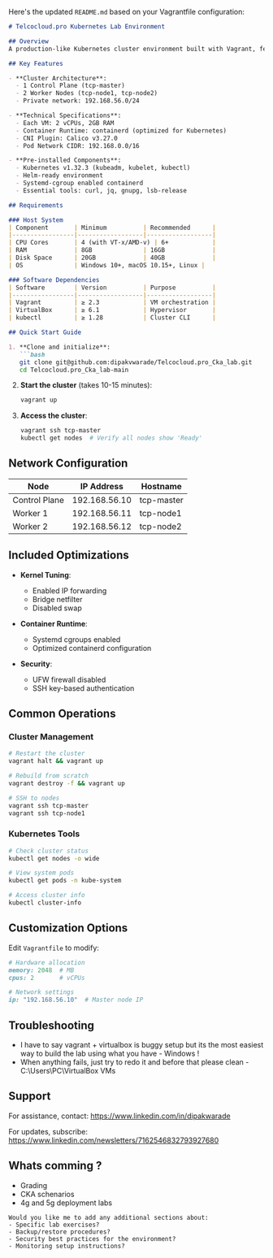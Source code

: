 Here's the updated `README.md` based on your Vagrantfile configuration:

```markdown
# Telcocloud.pro Kubernetes Lab Environment

## Overview
A production-like Kubernetes cluster environment built with Vagrant, featuring a 3-node setup with Ubuntu 22.04 (Jammy Jellyfish) and Kubernetes v1.32.3.

## Key Features

- **Cluster Architecture**:
  - 1 Control Plane (tcp-master)
  - 2 Worker Nodes (tcp-node1, tcp-node2)
  - Private network: 192.168.56.0/24

- **Technical Specifications**:
  - Each VM: 2 vCPUs, 2GB RAM
  - Container Runtime: containerd (optimized for Kubernetes)
  - CNI Plugin: Calico v3.27.0
  - Pod Network CIDR: 192.168.0.0/16

- **Pre-installed Components**:
  - Kubernetes v1.32.3 (kubeadm, kubelet, kubectl)
  - Helm-ready environment
  - Systemd-cgroup enabled containerd
  - Essential tools: curl, jq, gnupg, lsb-release

## Requirements

### Host System
| Component       | Minimum          | Recommended      |
|-----------------|------------------|------------------|
| CPU Cores       | 4 (with VT-x/AMD-v) | 6+            |
| RAM             | 8GB              | 16GB             |
| Disk Space      | 20GB             | 40GB             |
| OS              | Windows 10+, macOS 10.15+, Linux |

### Software Dependencies
| Software        | Version          | Purpose          |
|-----------------|------------------|------------------|
| Vagrant         | ≥ 2.3            | VM orchestration |
| VirtualBox      | ≥ 6.1            | Hypervisor       |
| kubectl         | ≥ 1.28           | Cluster CLI      |

## Quick Start Guide

1. **Clone and initialize**:
   ```bash
   git clone git@github.com:dipakvwarade/Telcocloud.pro_Cka_lab.git
   cd Telcocloud.pro_Cka_lab-main
   ```

2. **Start the cluster** (takes 10-15 minutes):
   ```bash
   vagrant up
   ```

3. **Access the cluster**:
   ```bash
   vagrant ssh tcp-master
   kubectl get nodes  # Verify all nodes show 'Ready'
   ```

## Network Configuration

| Node          | IP Address      | Hostname    |
|---------------|-----------------|-------------|
| Control Plane | 192.168.56.10   | tcp-master  |
| Worker 1      | 192.168.56.11   | tcp-node1   |
| Worker 2      | 192.168.56.12   | tcp-node2   |

## Included Optimizations

- **Kernel Tuning**:
  - Enabled IP forwarding
  - Bridge netfilter
  - Disabled swap

- **Container Runtime**:
  - Systemd cgroups enabled
  - Optimized containerd configuration

- **Security**:
  - UFW firewall disabled
  - SSH key-based authentication

## Common Operations

### Cluster Management
```bash
# Restart the cluster
vagrant halt && vagrant up

# Rebuild from scratch
vagrant destroy -f && vagrant up

# SSH to nodes
vagrant ssh tcp-master
vagrant ssh tcp-node1
```

### Kubernetes Tools
```bash
# Check cluster status
kubectl get nodes -o wide

# View system pods
kubectl get pods -n kube-system

# Access cluster info
kubectl cluster-info
```

## Customization Options

Edit `Vagrantfile` to modify:
```ruby
# Hardware allocation
memory: 2048  # MB
cpus: 2       # vCPUs

# Network settings
ip: "192.168.56.10"  # Master node IP
```

## Troubleshooting

- I have to say vagrant + virtualbox is buggy setup but its the most easiest way to build the lab using what you have - Windows !
- When anything fails, just try to redo it and before that please clean - C:\Users\PC\VirtualBox VMs 

## Support

For assistance, contact:
https://www.linkedin.com/in/dipakwarade

For updates, subscribe: 
https://www.linkedin.com/newsletters/7162546832793927680

## Whats comming ?
- Grading
- CKA schenarios
- 4g and 5g deployment labs 
```
Would you like me to add any additional sections about:
- Specific lab exercises?
- Backup/restore procedures?
- Security best practices for the environment?
- Monitoring setup instructions?
